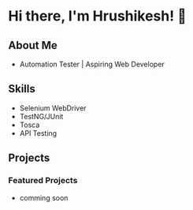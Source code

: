 # Hi there, I'm Hrushikesh! 👋

## About Me
- Automation Tester | Aspiring Web Developer

## Skills
- Selenium WebDriver
- TestNG/JUnit
- Tosca
- API Testing

## Projects
### Featured Projects
- comming soon


